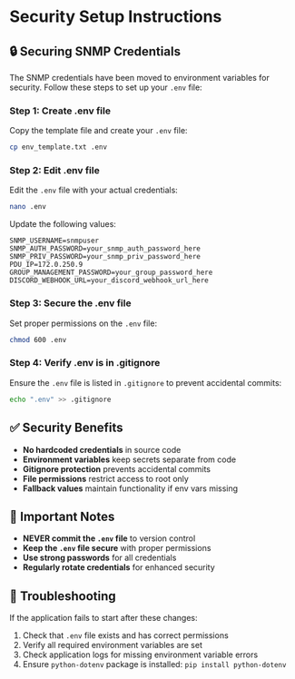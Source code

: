# Security Setup Instructions

## 🔒 Securing SNMP Credentials

The SNMP credentials have been moved to environment variables for security. Follow these steps to set up your `.env` file:

### Step 1: Create .env file
Copy the template file and create your `.env` file:

```bash
cp env_template.txt .env
```

### Step 2: Edit .env file
Edit the `.env` file with your actual credentials:

```bash
nano .env
```

Update the following values:
```
SNMP_USERNAME=snmpuser
SNMP_AUTH_PASSWORD=your_snmp_auth_password_here
SNMP_PRIV_PASSWORD=your_snmp_priv_password_here
PDU_IP=172.0.250.9
GROUP_MANAGEMENT_PASSWORD=your_group_password_here
DISCORD_WEBHOOK_URL=your_discord_webhook_url_here
```

### Step 3: Secure the .env file
Set proper permissions on the `.env` file:

```bash
chmod 600 .env
```

### Step 4: Verify .env is in .gitignore
Ensure the `.env` file is listed in `.gitignore` to prevent accidental commits:

```bash
echo ".env" >> .gitignore
```

## ✅ Security Benefits

- **No hardcoded credentials** in source code
- **Environment variables** keep secrets separate from code
- **Gitignore protection** prevents accidental commits
- **File permissions** restrict access to root only
- **Fallback values** maintain functionality if env vars missing

## 🚨 Important Notes

- **NEVER commit the `.env` file** to version control
- **Keep the `.env` file secure** with proper permissions
- **Use strong passwords** for all credentials
- **Regularly rotate credentials** for enhanced security

## 🔧 Troubleshooting

If the application fails to start after these changes:

1. Check that `.env` file exists and has correct permissions
2. Verify all required environment variables are set
3. Check application logs for missing environment variable errors
4. Ensure `python-dotenv` package is installed: `pip install python-dotenv`
